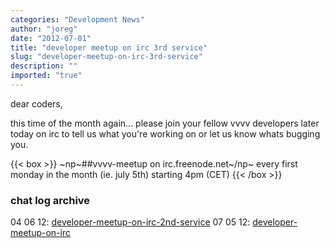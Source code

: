 ```yaml
---
categories: "Development News"
author: "joreg"
date: "2012-07-01"
title: "developer meetup on irc 3rd service"
slug: "developer-meetup-on-irc-3rd-service"
description: ""
imported: "true"
---
```



dear coders,

this time of the month again... please join your fellow vvvv developers later today on irc to tell us what you're working on or let us know whats bugging you. 

{{< box >}}
 ~np~##vvvv-meetup on irc.freenode.net~/np~
 every first monday in the month (ie. july 5th)
 starting 4pm (CET){{< /box >}}

### chat log archive
04 06 12: [developer-meetup-on-irc-2nd-service](/blog/2012/developer-meetup-on-irc-2nd-service)
07 05 12: [developer-meetup-on-irc](/blog/2012/developer-meetup-on-irc)
